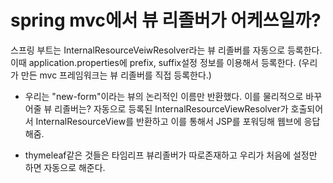 # spring mvc에서 뷰 리졸버가 어케쓰일까?

스프링 부트는 InternalResourceVeiwResolver라는 뷰 리졸버를 자동으로 등록한다. 이때 application.properties에 prefix, suffix설정 정보를 이용해서 등록한다.
(우리가 만든 mvc 프레임워크는 뷰 리졸버를 직접 등록한다.)

- 우리는 "new-form"이라는 뷰의 논리적인 이름만 반환했다. 이를 물리적으로 바꾸어줄 뷰 리졸버는? 자동으로 등록된 InternalResourceViewResolver가 호출되어서 InternalResourceView를 반환하고 이를 통해서 JSP를 포워딩해 웹브에 응답해줌.

- thymeleaf같은 것들은 타임리프 뷰리졸버가 따로존재하고 우리가 처음에 설정만 하면 자동으로 해준다.

